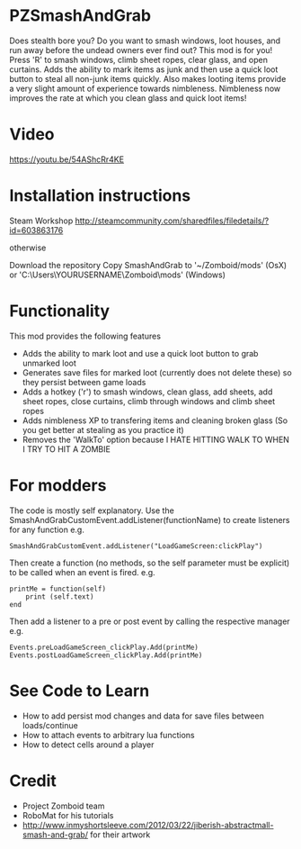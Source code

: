 # PZSmashAndGrab
Does stealth bore you? Do you want to smash windows, loot houses, and run away before the undead owners ever find out? This mod is for you! Press 'R' to smash windows, climb sheet ropes, clear glass, and open curtains. Adds the ability to mark items as junk and then use a quick loot button to steal all non-junk items quickly. Also makes looting items provide a very slight amount of experience towards nimbleness. Nimbleness now improves the rate at which you clean glass and quick loot items!

# Video

https://youtu.be/54AShcRr4KE

# Installation instructions
Steam Workshop http://steamcommunity.com/sharedfiles/filedetails/?id=603863176

otherwise 

Download the repository
Copy SmashAndGrab to '~/Zomboid/mods'  (OsX) or 'C:\Users\YOURUSERNAME\Zomboid\mods' (Windows)

# Functionality
This mod provides the following features

- Adds the ability to mark loot and use a quick loot button to grab unmarked loot
- Generates save files for marked loot (currently does not delete these) so they persist between game loads
- Adds a hotkey ('r') to smash windows, clean glass, add sheets, add sheet ropes, close curtains, climb through windows and climb sheet ropes
- Adds nimbleness XP to transfering items and cleaning broken glass (So you get better at stealing as you practice it)
- Removes the 'WalkTo' option because I HATE HITTING WALK TO WHEN I TRY TO HIT A ZOMBIE

# For modders
The code is mostly self explanatory. Use the SmashAndGrabCustomEvent.addListener(functionName) to create listeners for any function
e.g. 
```
SmashAndGrabCustomEvent.addListener("LoadGameScreen:clickPlay")
```

Then create a function (no methods, so the self parameter must be explicit) to be called when an event is fired. e.g.
```
printMe = function(self) 
    print (self.text)
end
```

Then add a listener to a pre or post event by calling the respective manager e.g.
```
Events.preLoadGameScreen_clickPlay.Add(printMe)
Events.postLoadGameScreen_clickPlay.Add(printMe)
```

# See Code to Learn
- How to add persist mod changes and data for save files between loads/continue
- How to attach events to arbitrary lua functions
- How to detect cells around a player

# Credit

- Project Zomboid team 
- RoboMat for his tutorials
- http://www.inmyshortsleeve.com/2012/03/22/jiberish-abstractmall-smash-and-grab/ for their artwork 

